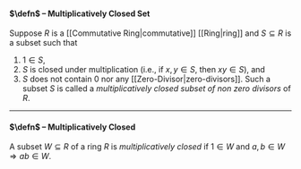 #### $\defn$ – Multiplicatively Closed Set
Suppose $R$ is a [[Commutative Ring|commutative]] [[Ring|ring]] and $S \subseteq R$ is a subset such that
1. $1 \in S$,
2. $S$ is closed under multiplication (i.e., if $x,y \in S$, then $xy \in S$), and
3. $S$ does not contain $0$ nor any [[Zero-Divisor|zero-divisors]].
Such a subset $S$ is called a *multiplicatively closed subset of non zero divisors* of $R$.
***
#### $\defn$ – Multiplicatively Closed
A subset $W\subseteq R$ of a ring $R$ is *multiplicatively closed* if $1\in W$ and $a,b\in W \Rightarrow ab\in W$.